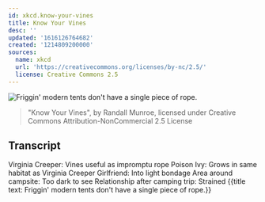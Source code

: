 ```yaml
---
id: xkcd.know-your-vines
title: Know Your Vines
desc: ''
updated: '1616126764682'
created: '1214809200000'
sources:
  name: xkcd
  url: 'https://creativecommons.org/licenses/by-nc/2.5/'
  license: Creative Commons 2.5
---
```

![Friggin' modern tents don't have a single piece of rope.](https://imgs.xkcd.com/comics/know_your_vines.png)
> "Know Your Vines", by Randall Munroe, licensed under Creative Commons Attribution-NonCommercial 2.5 License

## Transcript
Virginia Creeper: Vines useful as impromptu rope
Poison Ivy: Grows in same habitat as Virginia Creeper
Girlfriend: Into light bondage
Area around campsite: Too dark to see
Relationship after camping trip: Strained
{{title text: Friggin' modern tents don't have a single piece of rope.}}
